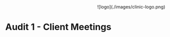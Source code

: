 <div align="right">![logo](./images/clinic-logo.png)
<div align="left">

# Audit 1 - Client Meetings
